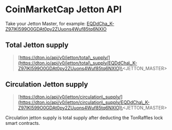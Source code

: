 # CoinMarketCap Jetton API

Take your Jetton Master, for example: [EQDdCha\_K-Z97lKl599O0GDAt0py2ZUuons4Wuf85tq6NXIO](https://dton.io/api/v0/jetton/total\_supply/EQDdCha\_K-Z97lKl599O0GDAt0py2ZUuons4Wuf85tq6NXIO)

## Total Jetton supply

> [https://dton.io/api/v0/jetton/total\_supply/](https://dton.io/api/v0/jetton/total\_supply/EQDdCha\_K-Z97lKl599O0GDAt0py2ZUuons4Wuf85tq6NXIO)\<JETTON\_MASTER>

## Circulation Jetton supply

> [https://dton.io/api/v0/jetton/circulation\_supply/](https://dton.io/api/v0/jetton/circulation\_supply/EQDdCha\_K-Z97lKl599O0GDAt0py2ZUuons4Wuf85tq6NXIO)\<JETTON\_MASTER>

Circulation jetton supply is total supply  after deducting the TonRaffles lock smart contracts.
